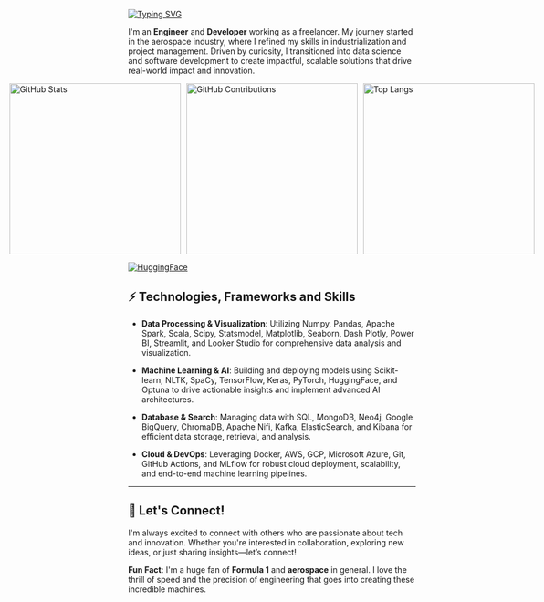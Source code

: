 [![Typing SVG](https://readme-typing-svg.demolab.com?font=Fira+Code&pause=1000&color=66FF00&width=435&lines=Hello!+%F0%9F%91%BE+I'm+%40mriusero)](https://git.io/typing-svg)

I'm an **Engineer** and **Developer** working as a freelancer. My journey started in the aerospace industry, where I refined my skills in industrialization and project management. Driven by curiosity, I transitioned into data science and software development to create impactful, scalable solutions that drive real-world impact and innovation.

<div style="display: flex; justify-content: center; gap: 10px;">
  <a href="https://github.com/mriusero">
    <img height=300 style="flex: 1;" src="https://github-readme-stats.vercel.app/api?username=mriusero&show_icons=true&theme=chartreuse-dark" alt="GitHub Stats" />
  </a>
  <a href="https://github.com/mriusero">
    <img height=300 style="flex: 1;" src="https://github-profile-summary-cards.vercel.app/api/cards/profile-details?username=mriusero&theme=chartreuse_dark" alt="GitHub Contributions" />
  </a>
  <a href="https://github.com/mriusero">
    <img height=300 style="flex: 1;" src="https://github-readme-stats.vercel.app/api/top-langs/?username=mriusero&layout=compact&theme=chartreuse-dark&hide=Jupyter%20Notebook,html,css" alt="Top Langs" />
  </a>
</div>

[![HuggingFace](https://img.shields.io/badge/SEE%20ON%20Hugging%20Face-FFD00?style=for-the-badge&logo=huggingface&logoColor=black)](https://huggingface.co/mriusero)

## ⚡️ Technologies, Frameworks and Skills

- **Data Processing & Visualization**: Utilizing Numpy, Pandas, Apache Spark, Scala, Scipy, Statsmodel, Matplotlib, Seaborn, Dash Plotly, Power BI, Streamlit, and Looker Studio for comprehensive data analysis and visualization.


- **Machine Learning & AI**: Building and deploying models using Scikit-learn, NLTK, SpaCy, TensorFlow, Keras, PyTorch, HuggingFace, and Optuna to drive actionable insights and implement advanced AI architectures.  


- **Database & Search**: Managing data with SQL, MongoDB, Neo4j, Google BigQuery, ChromaDB, Apache Nifi, Kafka, ElasticSearch, and Kibana for efficient data storage, retrieval, and analysis.  


- **Cloud & DevOps**: Leveraging Docker, AWS, GCP, Microsoft Azure, Git, GitHub Actions, and MLflow for robust cloud deployment, scalability, and end-to-end machine learning pipelines.  


---

## 👾️ Let's Connect!
I'm always excited to connect with others who are passionate about tech and innovation. Whether you're interested in collaboration, exploring new ideas, or just sharing insights—let’s connect!

**Fun Fact**: I'm a huge fan of **Formula 1** and **aerospace** in general. I love the thrill of speed and the precision of engineering that goes into creating these incredible machines.

